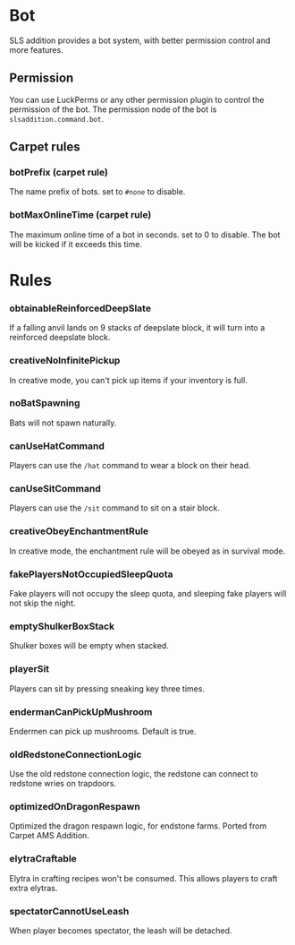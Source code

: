 # Bot

SLS addition provides a bot system, with better permission control and more features.

## Permission

You can use LuckPerms or any other permission plugin to control the permission of the bot.
The permission node of the bot is `slsaddition.command.bot`.

## Carpet rules

### botPrefix (carpet rule)

The name prefix of bots. set to `#none` to disable.

### botMaxOnlineTime (carpet rule)

The maximum online time of a bot in seconds. set to 0 to disable.
The bot will be kicked if it exceeds this time.

# Rules
### obtainableReinforcedDeepSlate

If a falling anvil lands on 9 stacks of deepslate block, it will turn into a reinforced deepslate block.

### creativeNoInfinitePickup

In creative mode, you can't pick up items if your inventory is full.

### noBatSpawning

Bats will not spawn naturally.

### canUseHatCommand

Players can use the `/hat` command to wear a block on their head.

### canUseSitCommand

Players can use the `/sit` command to sit on a stair block.

### creativeObeyEnchantmentRule

In creative mode, the enchantment rule will be obeyed as in survival mode.

### fakePlayersNotOccupiedSleepQuota

Fake players will not occupy the sleep quota, and sleeping fake players will not skip the night.

### emptyShulkerBoxStack

Shulker boxes will be empty when stacked.

### playerSit

Players can sit by pressing sneaking key three times.

### endermanCanPickUpMushroom

Endermen can pick up mushrooms. Default is true.

### oldRedstoneConnectionLogic

Use the old redstone connection logic, the redstone can connect to redstone wries on trapdoors.

### optimizedOnDragonRespawn

Optimized the dragon respawn logic, for endstone farms. Ported from Carpet AMS Addition.

### elytraCraftable

Elytra in crafting recipes won't be consumed. This allows players to craft extra elytras.

### spectatorCannotUseLeash

When player becomes spectator, the leash will be detached.
